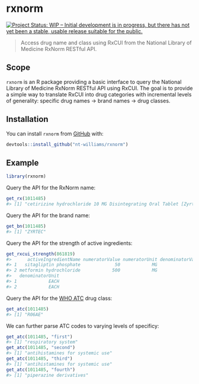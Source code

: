 
<!-- README.md is generated from README.Rmd. Please edit that file -->

# rxnorm

<!-- badges: start -->

[![Project Status: WIP – Initial development is in progress, but there
has not yet been a stable, usable release suitable for the
public.](https://www.repostatus.org/badges/latest/wip.svg)](https://www.repostatus.org/#wip)
<!-- badges: end -->

> Access drug name and class using RxCUI from the National Library of
> Medicine RxNorm RESTful API.

## Scope

`rxnorm` is an R package providing a basic interface to query the
National Library of Medicine RxNorm RESTful API using RxCUI. The goal is
to provide a simple way to translate RxCUI into drug categories with
incremental levels of generality: specific drug names → brand names →
drug classes.

## Installation

You can install `rxnorm` from [GitHub](https://github.com/) with:

``` r
devtools::install_github("nt-williams/rxnorm")
```

## Example

``` r
library(rxnorm)
```

Query the API for the RxNorm name:

``` r
get_rx(1011485)
#> [1] "cetirizine hydrochloride 10 MG Disintegrating Oral Tablet [Zyrtec]"
```

Query the API for the brand name:

``` r
get_bn(1011485)
#> [1] "ZYRTEC"
```

Query the API for the strength of active ingredients:

``` r
get_rxcui_strength(861819)
#>      activeIngredientName numeratorValue numeratorUnit denominatorValue
#> 1   sitagliptin phosphate             50            MG                1
#> 2 metformin hydrochloride            500            MG                1
#>   denominatorUnit
#> 1            EACH
#> 2            EACH
```

Query the API for the [WHO ATC](https://www.whocc.no/atc_ddd_index/)
drug class:

``` r
get_atc(1011485)
#> [1] "R06AE"
```

We can further parse ATC codes to varying levels of specificy:

``` r
get_atc(1011485, "first")
#> [1] "respiratory system"
get_atc(1011485, "second")
#> [1] "antihistamines for systemic use"
get_atc(1011485, "third")
#> [1] "antihistamines for systemic use"
get_atc(1011485, "fourth")
#> [1] "piperazine derivatives"
```
